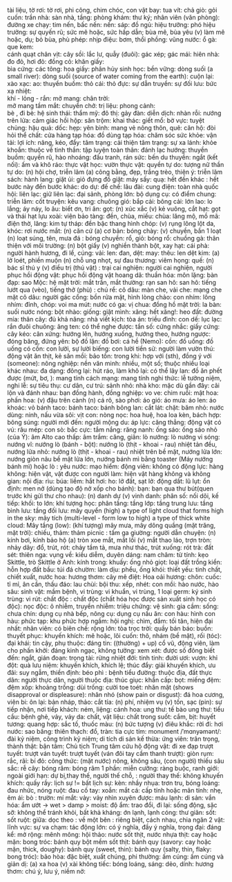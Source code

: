 tài liệu, tờ rơi: 
tờ rơi, phi công, chim chóc, con vật bay: 
tua vít: 
chả giò: 
gỏi cuốn: 
trần nhà: 
sàn nhà, tầng: 
phòng khám: 
thư ký; nhân viên (văn phòng): 
đường xe chạy: 
tim nến, bấc nến: 
nến: 
sáp: 
đồ ngủ: 
hiệu trưởng: 
phó hiệu trưởng: 
sự quyến rũ; sức mê hoặc, sức hấp dẫn; bùa mê, bùa yêu (v) làm mê hoặc, dụ; bỏ bùa, phù phép: 
nhịp điệu: 
bơm, thổi phồng: 
vũng nước: 
ổ gà: 
que kem:  
cánh quạt chân vịt: 
cây sồi: 
lắc lư, quẫy (đuôi): 
gác xép; gác mái: 
hiên nhà: 
đo đỏ, hơi đỏ: 
đồng cỏ: 
khăn giấy:  
bìa cứng: 
các tông: 
hoa giấy: 
phân hủy sinh học: 
bền vững: 
dòng suối (a small river): 
dòng suối (source of water coming from the earth): 
cuộn lại: 
xào xạc: 
ao: 
thuyền buồm: 
thỏ cái: 
thỏ đực: 
sự dẫn truyền: 
sự đối lưu: 
bức xạ nhiệt:  
khí - lỏng - rắn: 
mở mang: 
chân trời:  
mở mang tầm mắt: 
chuyển chở: 
trị liệu: 
phong cảnh:  
bè , đi bè: 
hệ sinh thái: 
thẩm mỹ: 
đô thị: 
gảy đàn: 
diễn dịch: 
nhàn rỗi: 
nướng trên lửa: 
cảm giác hồi hộp: 
săn trộm: 
khai thác: 
giết mổ: 
bờ vực: 
tuyệt chủng: 
hậu quả: 
dốc: 
hẹp: 
yên bình: 
mang vẻ nông thôn, quê: 
căn hộ: 
đòi hỏi thể chất: 
cửa hàng tạp hóa: 
đồ dùng tạp hóa: 
chăm sóc sức khỏe: 
vận tải: 
lợi ích: 
nâng, kéo, đẩy: 
tâm trạng: 
cải thiện tâm trạng: 
sự xa lánh: 
khỏe khoắn: 
thuộc về tinh thần: 
tập luyện toàn thân: 
đánh lạc hướng: 
thuyền buồm: 
quyến rũ, hào nhoáng: 
đấu tranh, rán sức: 
bến du thuyền: 
ngắt (kết nối): 
ấm và khô ráo: 
thực vật học: 
vườn thực vật: 
quyền tự do: 
tượng nữ thần tự do: 
(n) hội chợ, triễn lãm (a) công bằng, đẹp, trắng trẻo, thiện ý: 
triễn lãm sách: 
hành lang: 
giặt ủi: 
giỏ đựng đồ giặt: 
máy sấy: 
quạ: 
hết  đến  khác : 
hết bước này đến bước khác: 
do dự: 
đế chế: 
lâu đài: 
cung điện: 
toàn nhà quốc hội: 
liên lạc: 
giữ liên lạc: 
đại sảnh, phòng lớn: 
bộ dụng cụ: 
có điểm chung: 
triễn lãm: 
cốt truyện: 
kêu vang: 
chuông gió: 
bắp cải: 
bông cải: 
lớn lao: 
lo lắng; áy náy, lo âu: 
biết ơn, tri ân: 
gọt: 
(n) xúc xắc (v) kẻ vuông, cắt hạt: 
gọt và thái hạt lựu xoài: 
viện bảo tàng: 
đền, chùa, miếu: 
chùa: 
lăng mộ, mồ mã: 
điện thờ, lăng: 
kim tự tháp: 
đền bậc thang hình chóp: 
(v) rụng lông lột da, khóc: 
rơi nước mắt: 
(n) căn cứ (a) cơ bản: 
bóng chày: 
(v) chuyền, bắn 1 loạt (n) loạt súng, tên, mưa đá : 
bóng chuyền: 
rổ, giỏ: 
bóng rổ: 
chuồng gà: 
thân thiện với môi trường: 
(n) bột giấy (v) nghiền thành bột, xay hạt: 
cái phà: 
người hành hương, đi lể, cúng: 
vải: 
len: 
đan, dệt: 
may: 
thêu: 
len dệt kim: 
(a) lở loét, phiền muộn (n) chỗ ung nhọt, sự đau thương: 
viêm họng: 
quế: 
(n) bác sĩ thú y (v) điều trị (thú vật) : 
trại cai nghiện: 
người cai nghiện, người phục hồi động vật: 
phục hồi động vật hoang dã: 
thuần hóa: 
môn lặng: 
bàn đạp: 
sao Mộc: 
hệ mặt trời: 
mắt trần, mắt thường: 
rạn san hô: 
san hô: 
tiếng lướt qua (vèo), tiếng thở (phù) : 
chú rể: 
cô dâu: 
màn che, vải che: 
mạng che mặt cô dâu: 
người gác cổng: 
bồn rửa mặt, hình lòng chảo: 
con nhím: 
lông nhím: 
đỉnh, chóp: 
voi ma mút: 
nước có ga: 
vị chua: 
đồng hồ mặt trời: 
la bàn: 
suối nước nóng: 
bột nhào: 
giống: 
giật mình: 
xăng: 
hết xăng!: 
heo đất: 
đường mía: 
thân cây: 
đủ khả năng: 
nhà viết kịch: 
tòa án: 
triều đình: 
con dế: 
lục lạc: 
rắn đuôi chuông: 
ăng ten: 
có thể nghe được: 
tần số: 
cứng nhắc: 
giấy cứng: 
cây kéo: 
cân xứng: 
hướng lên, hướng xuống, hướng theo, hướng ngược: 
đóng băng, đứng yên: 
bộ đồ lặn: 
đồ bơi: 
cá hề (Nemo): 
cồn: 
đồ uống: 
đồ uống có cồn: 
con lười, sự lười biếng: 
con lười tiền sử: 
người làm vườn thú: 
động vật ăn thịt, kẻ săn mồi: 
bảo tồn: 
trong khi: 
hợp với (sth), đồng ý với (someone): 
nông nghiệp: 
nền văn minh: 
nhiều, một số; thuộc nhiều loại khác nhau: 
đa dạng: 
đông lại: 
hút ráo, làm khô lại: 
có thể lây lan: 
đồ ăn phết được (mứt, bơ, ): 
mang tính cách mạng: 
mang tính nghi thức: 
lễ tưởng niệm, nghi lễ: 
sự tiêu thụ: 
cư dân, cư trú: 
sảnh nhỏ: 
nhà kho: 
mặc dù gần đây: 
cãi lộn và đánh nhau: 
bạn đồng hành, đồng nghiệp: 
vo ve: 
chim ruồi: 
mật hoa: 
phấn hoa: 
(v) đậu trên cành (n) cá rô, sào phơi: 
áo gió: 
áo mưa: 
áo len: 
áo khoác: 
vỏ bánh taco: 
bánh taco: 
bánh bông lan: 
cắt lát: 
chặt: 
băm nhỏ: 
nước dùng: 
ninh, nấu vừa sôi: 
vịt con: 
nòng nọc: 
hoa huệ, hoa loa kèn, bách hợp: 
bông súng: 
người mới đến: 
người mộng du: 
áp lực: 
căng thẳng: 
động vật có vú: 
râu mép: 
con sò: 
bắc cực: 
tắm nắng: 
răng nanh: 
ống sáo: 
ống sáo nhỏ (của Ý): 
âm Alto cao thấp: 
âm trầm: 
căng, giãn: 
lò nướng: 
lò nướng vi sóng: 
nướng vĩ: 
nướng lò (bánh - bột): 
nướng lò (thịt - khoai - rau) nhiệt tản đều, nướng lửa nhỏ: 
nướng lò (thịt - khoai - rau) nhiệt trên bề mặt, nướng lửa lớn: 
nướng giòn nâu bề mặt lửa lớn, nướng bánh mì bằng toaster (Máy nướng bánh mì) hoặc lò : 
yêu nước: 
mạo hiểm: 
động viên: 
không có động lực: 
hàng không: 
hiện vật, vật được con người làm: 
hiện vật hàng không và không gian: 
nội địa: 
rìu: 
búa: 
liềm: 
hắt hơi: 
ho: 
lở đất, sạt lở: 
động dất: 
lũ lụt: 
ổn định: 
men nở (dùng tạo độ nở xốp cho bánh): 
bạn: 
bạn qua thư bút(quen trước khi gửi thư cho nhau): 
(n) danh dự (v) vinh danh: 
phân số: 
nối dõi, kế tiếp: 
khối: 
to lớn: 
khí tượng học: 
phân tầng: 
tầng lớp: 
tầng trung lưu: 
tầng bình lưu: 
tầng đối lưu: 
mây quyển (high) a type of light cloud that forms high in the sky: 
mây tích (multi-level - form low to high) a type of thick white cloud: 
Mây tầng (low): 
(khí tượng) mây mưa, mây dông quầng (mặt trăng, mặt trời): 
chiếu, thảm: 
thảm picnic : 
tấm ga giường: 
người dẫn chuyện: 
(n) kính bơi, kính bảo hộ (a) tròn xoe mắt, mắt lồi (v) mắt thao láo, trợn tròn: 
nhảy dây: 
đổ, trút, rót: 
chảy tầm tả, mưa như thác, trút xuống: 
rót trà: 
đất sét: 
thiên nga: 
vụng về: 
kiều diễm, duyên dáng: 
nam châm: 
từ tính: 
kẹo Skittle, trò Skittle ở Anh: 
kính trong: 
khuấy: 
ống nhỏ giọt: 
loại đất trồng kiển: 
hỗn hợp đất bầu: 
túi đá chườm: 
làm dịu: 
phểu, ống khói: 
thiết yếu: 
tinh chất, chiết xuất, nước hoa: 
hương thơm: 
cây mê điệt: 
Hoa oải hương: 
chôn: 
cuốc: 
tỉ mỉ, ân cần, thấu đáo: 
lau chùi: 
bội thu: 
xếp, nhét: 
con mồi: 
hào nước, hào sâu: 
sinh vật: 
mầm bệnh, vi trùng: 
vi khuẩn, vi trùng, 1 loại germ: 
ký sinh trùng: 
vi rút: 
chất độc : 
chất độc (chất hóa học được sản xuất sinh học có độc): 
nọc độc: 
ô nhiễm, truyền nhiễm: 
triệu chứng: 
vệ sinh: 
gia cầm: 
sống: 
chưa chín: 
dụng cụ nhà bếp, nông cụ: 
dụng cụ nấu ăn: 
con hàu: 
hình con hàu: 
phức tạp: 
khu phức hợp ngầm: 
hội nghị: 
chìm, đắm: 
tối tân, hiện đại nhất: 
nhân viên: 
có biên chế: 
rộng lớn: 
tòa trọc trời: 
quầy bán báo: 
buồn: 
thuyết phục: 
khuyến khích: 
mê hoặc, lôi cuốn: 
thô, nhám (bề mặt), rối (tóc): 
đại khái: 
tin cậy, phụ thuộc: 
đáng tin: 
((thường) + up) cổ vũ, động viên, làm cho phấn khởi: 
đáng kinh ngạc, không tưởng: 
xem xét: 
được số đông biết đến: 
ngắt, gián đoạn: 
trọng tài: 
rừng nhiệt đới: 
tinh tinh: 
đười ươi: 
vượn: 
khỉ đột: 
quà lưu niệm: 
khuyến khích, khích lệ; thúc đẩy: 
giải khuyến khích, ưu đãi: 
suy ngẫm, thiền định: 
béo phì : 
bệnh tiểu đường: 
thuộc địa, đất thực dân: 
người thực dân, người thuộc địa: 
thúc giục: 
khẩn cấp: 
bọt: 
miếng đệm: 
đệm xốp: 
khoảng trống: 
dùi trống: 
cười toe toét: 
nhăn mặt (shows disapproval or displeasure): 
nhăn nhó (show pain or disgust): 
đá hoa cương, viên bi: 
ôn lại: 
bản nháp, thảo: 
cắt tỉa: 
(n) phí, nhiệm vụ (v) tốn, sạc (pin): 
sự tiếp nhận, nơi tiếp khách: 
ném, liệng: 
cánh hoa: 
ung thư: 
tế bào ung thư: 
tiểu cầu: 
bệnh ghẻ, vảy, vảy da: 
chất, vật liệu: 
chất trong suốt: 
cắm, bịt: 
huyết tương: 
quang hợp: 
sắc tố, thuốc màu: 
(n) bức tượng (v) điêu khắc: 
rời đi: 
hơi nước: 
sao băng: 
thiên thạch: 
đổ, tràn: 
tia cực tím: 
monument /ˈmɑnyəmənt/: đài kỷ niệm, công trình kỷ niệm; di tích
di sản kế thừa: 
ứng viên: 
trân trọng, thành thật: 
bận tâm: 
Chủ tịch Trung tâm cứu hộ động vật: 
đi xe đạp trượt tuyết: 
trượt ván tuyết: 
trượt tuyết (ván đôi tay cầm thanh trượt): 
giòn rụm: 
rắc, rãi: 
bí đỏ: 
công thức: 
(mặt nước) nông, không sâu, (con người) thiếu sâu sắc: 
rễ cây: 
bóng râm: 
bóng râm 1 phần: 
miễn cưỡng: 
ràng buộc, ranh giới: 
ngoài giới hạn: 
dự bị,thay thế, người thế chỗ, : 
người thay thế: 
không khuyến khích: 
quấy rầy: 
 lịch sự != bất lịch sự: 
kèn: 
nhầy nhụa: 
trơn tru, bóng loáng: 
đau nhức, nóng ruột: 
đau cố tay: 
xoắn: 
mắt cá: 
cấp tính hoặc mãn tính: 
nhẹ, êm ái: 
bò : 
trườn: 
mí mắt: 
vảy: 
vảy nhìn xuyên được: 
máu lạnh: 
di sản: 
vắn hóa: 
ẩm ướt -> wet > damp > moist: 
độ ẩm: 
trao đổi, đi lại: 
sống động, sặc sỡ: 
không thể tránh khỏi, bất khả kháng: 
ớn lạnh, lạnh cóng: 
thư giãn: 
sốt: 
sốt ruột: 
giữa: 
dọc theo : 
về một bên : 
riêng biệt, cách nhau, chia ngăn 2 vật: 
lĩnh vực: 
sự va chạm: 
tác động lớn: 
có ý nghĩa, đầy ý nghĩa, trọng đại: 
đáng kể: 
mở rộng: 
mênh mông: 
hội thảo: 
nước sốt thịt, nước nhựa thịt: 
cay hoặc mặn: 
bong tróc: 
bánh quy bột mềm sốt thịt: 
bánh quy (savory: cay hoặc mặn, thick, doughy): 
bánh quy (sweet, thin): 
bánh quy (salty, thin, flaky: bong tróc): 
bão hòa: 
đặc biệt, xuất chúng, phi thường: 
ấm cúng: 
ấm cúng và giản dị: 
(a) xa hoa (v) xài không tiếc: 
bóng loáng, sáng: 
dẻo, dính: 
hương thơm: 
chú ý, lưu ý, niềm nở: 